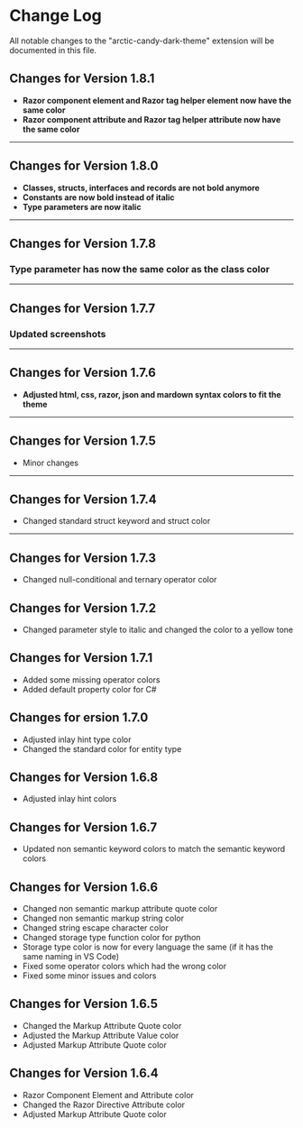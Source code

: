 # Change Log

All notable changes to the "arctic-candy-dark-theme" extension will be documented in this file.

## Changes for Version 1.8.1

- **Razor component element and Razor tag helper element now have the same color**
- **Razor component attribute and Razor tag helper attribute now have the same color**

---

## Changes for Version 1.8.0

- **Classes, structs, interfaces and records are not bold anymore**
- **Constants are now bold instead of italic**
- **Type parameters are now italic**

---

## Changes for Version 1.7.8

### Type parameter has now the same color as the class color

---

## Changes for Version 1.7.7

### Updated screenshots

---

## Changes for Version 1.7.6

- **Adjusted html, css, razor, json and mardown syntax colors to fit the theme**

---

## Changes for Version 1.7.5

- Minor changes

---

## Changes for Version 1.7.4

- Changed standard struct keyword and struct color

---

## Changes for Version 1.7.3

- Changed null-conditional and ternary operator color

## Changes for Version 1.7.2

- Changed parameter style to italic and changed the color to a yellow tone

## Changes for Version 1.7.1

- Added some missing operator colors
- Added default property color for C#

## Changes for ersion 1.7.0

- Adjusted inlay hint type color
- Changed the standard color for entity type

## Changes for Version 1.6.8

- Adjusted inlay hint colors

## Changes for Version 1.6.7

- Updated non semantic keyword colors to match the semantic keyword colors

## Changes for Version 1.6.6

- Changed non semantic markup attribute quote color
- Changed non semantic markup string color
- Changed string escape character color
- Changed storage type function color for python
- Storage type color is now for every language the same (if it has the same naming in VS Code)
- Fixed some operator colors which had the wrong color
- Fixed some minor issues and colors

## Changes for Version 1.6.5

- Changed the Markup Attribute Quote color
- Adjusted the Markup Attribute Value color
- Adjusted Markup Attribute Quote color

## Changes for Version 1.6.4

- Razor Component Element and Attribute color
- Changed the Razor Directive Attribute color
- Adjusted Markup Attribute Quote color
